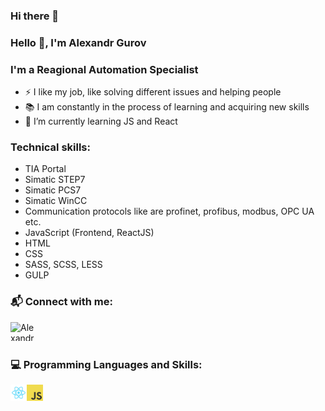 ### Hi there 👋

<!--
**GURoff/GURoff** is a ✨ _special_ ✨ repository because its `README.md` (this file) appears on your GitHub profile.

Here are some ideas to get you started:

- 🔭 I’m currently working on ...
- 🌱 I’m currently learning ...
- 👯 I’m looking to collaborate on ...
- 🤔 I’m looking for help with ...
- 💬 Ask me about ...
- 📫 How to reach me: ...
- 😄 Pronouns: ...
- ⚡ Fun fact: ...
-->

### Hello 👋, I'm Alexandr Gurov

### I'm a Reagional Automation Specialist

- ⚡ I like my job, like solving different issues and helping people
- 📚 I am constantly in the process of learning and acquiring new skills
- 🌱 I’m currently learning JS and React

### Technical skills:

- TIA Portal
- Simatic STEP7
- Simatic PCS7
- Simatic WinCC
- Communication protocols like are profinet, profibus, modbus, OPC UA etc.
- JavaScript (Frontend, ReactJS)
- HTML
- CSS
- SASS, SCSS, LESS
- GULP

### 📬 Connect with me:

[<img align="left" src="https://raw.githubusercontent.com/rahuldkjain/github-profile-readme-generator/master/src/images/icons/Social/linked-in-alt.svg" alt="Alexandr Gurov | LinkedIn" height="30" width="40" />][linkedin]

<br />
<br />

### 💻 Programming Languages and Skills:

<img align="left" target="_blank" alt="React" width="26px" src="https://raw.githubusercontent.com/github/explore/80688e429a7d4ef2fca1e82350fe8e3517d3494d/topics/react/react.png" />
<img align="left" target="_blank" alt="JavaScript" width="26px" src="https://raw.githubusercontent.com/github/explore/80688e429a7d4ef2fca1e82350fe8e3517d3494d/topics/javascript/javascript.png" />

<br />
<br />

[linkedin]: https://www.linkedin.com/in/ing-alexandr-gurov-369873136/
